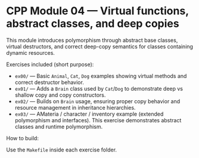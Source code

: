 # CPP Module 04 — Virtual functions, abstract classes, and deep copies

This module introduces polymorphism through abstract base classes, virtual destructors, and correct deep-copy semantics for classes containing dynamic resources.

Exercises included (short purpose):

- `ex00/` — Basic `Animal`, `Cat`, `Dog` examples showing virtual methods and correct destructor behavior.
- `ex01/` — Adds a `Brain` class used by `Cat`/`Dog` to demonstrate deep vs shallow copy and copy constructors.
- `ex02/` — Builds on `Brain` usage, ensuring proper copy behavior and resource management in inheritance hierarchies.
- `ex03/` — AMateria / character / inventory example (extended polymorphism and interfaces). This exercise demonstrates abstract classes and runtime polymorphism.

How to build:

Use the `Makefile` inside each exercise folder.
